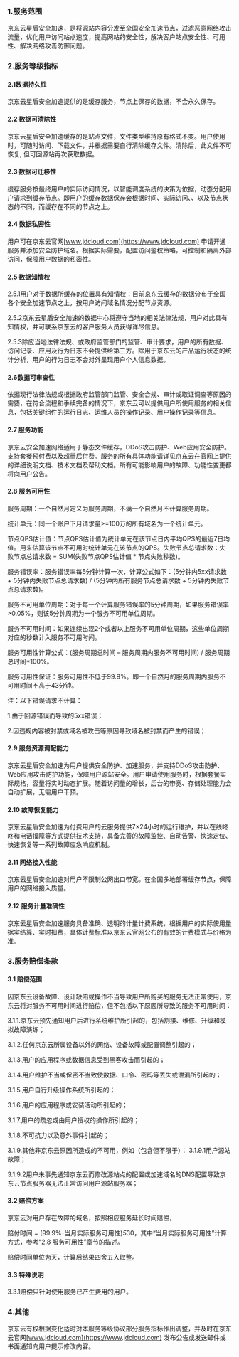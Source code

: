 ### 1.服务范围

京东云星盾安全加速，是将源站内容分发至全国安全加速节点，过滤恶意网络攻击流量，优化用户访问站点速度，提高网站的安全性，解决客户站点安全性、可用性、解决网络攻击防御问题。

### 2.服务等级指标

#### 2.1数据持久性

京东云星盾安全加速提供的是缓存服务，节点上保存的数据，不会永久保存。

#### 2.2 数据可清除性

京东云星盾安全加速缓存的是站点文件，文件类型维持原有格式不变。用户使用时，可随时访问、下载文件，并根据需要自行清除缓存文件。清除后，此文件不可恢复, 但可回源站再次获取数据。

#### 2.3 数据可迁移性

缓存服务按最终用户的实际访问情况，以智能调度系统的决策为依据，动态分配用户请求到缓存节点。即用户的缓存数据保存会根据时间、实际访问、、以及节点状态的不同，而缓存在不同的节点之上。

#### 2.4 数据私密性

用户可在京东云官网[www.jdcloud.com](https://www.jdcloud.com) 申请开通服务并添加安全防护域名。根据实际需要，配置访问鉴权策略，可控制和隔离外部访问，保障用户数据的私密性。

#### 2.5 数据知情权

2.5.1用户对于数据所缓存的位置具有知情权：目前京东云缓存的数据分布于全国各个安全加速节点之上，按用户访问域名情况分配节点资源。

2.5.2京东云星盾安全加速的数据中心将遵守当地的相关法律法规，用户对此具有知情权，并可联系京东云的客户服务人员获得详尽信息。

2.5.3除应当地法律法规、或政府监管部门的监管、审计要求，用户的所有数据、访问记录、应用及行为日志不会提供给第三方。除用于京东云的产品运行状态的统计分析，用户的行为日志不会对外呈现用户个人信息数据。

#### 2.6数据可审查性

依据现行法律法规或根据政府监管部门监管、安全合规、审计或取证调查等原因的需要，在符合流程和手续完备的情况下，京东云可以提供用户所使用服务的相关信息，包括关键组件的运行日志、运维人员的操作记录、用户操作记录等信息。

#### 2.7 服务功能

京东云安全加速网络适用于静态文件缓存，DDoS攻击防护、Web应用安全防护。支持套餐预付费以及超量后付费。服务的所有具体功能请详见京东云在官网上提供的详细说明文档、技术文档及帮助文档。所有可能影响用户的故障、功能性变更都将向用户公告。

#### 2.8 服务可用性

服务周期：一个自然月定义为服务周期，不满一个自然月不计算服务周期。

统计单元：同一个账户下月请求量>=100万的所有域名为一个统计单元。

节点QPS估计值：节点QPS估计值为统计单元在该节点日内平均QPS的最近7日均值。用来估算该节点不可用时统计单元在该节点的QPS。失败节点总请求数：失败节点总请求数 = SUM(失败节点QPS估计值 * 节点失败秒数)。

服务错误率：服务错误率每5分钟计算一次，计算公式如下：(5分钟内5xx请求数 + 5分钟内失败节点总请求数) / (5分钟内所有服务节点总请求数 + 5分钟内失败节点总请求数)。

服务不可用单位周期：对于每一个计算服务错误率的5分钟周期，如果服务错误率>0.05%，则该5分钟周期为一个服务不可用单位周期。

服务不可用时间：如果连续出现2个或者以上服务不可用单位周期，这些单位周期对应的秒数计入服务不可用时间。

服务可用性计算公式：(服务周期总时间 – 服务周期内服务不可用时间) / 服务周期总时间*100%。

服务可用性保证：服务可用性不低于99.9%。即一个自然月的服务周期内服务不可用时间不高于43分钟。

注：以下错误请求不计算：

1.由于回源错误而导致的5xx错误；

2.因违规内容被封禁或域名被攻击等原因导致域名被封禁而产生的错误；

#### 2.9 服务资源调配能力

京东云星盾安全加速为用户提供安全防护、加速服务，并支持DDoS攻击防护、Web应用攻击防护功能，保障用户源站安全。用户申请使用服务时，根据套餐实际规格，容量将实时动态扩展。随着访问量的增长，后台的带宽、存储处理能力会自动扩展，无需用户干预。

#### 2.10 故障恢复能力

京东云星盾安全加速为付费用户的云服务提供7×24小时的运行维护，并以在线咚咚和电话报障等方式提供技术支持，具备完善的故障监控、自动告警、快速定位、快速恢复等一系列故障应急响应机制。

#### 2.11 网络接入性能

京东云星盾安全加速对用户不限制公网出口带宽。在全国多地部署缓存节点，保障用户的网络接入质量。

#### 2.12 服务计量准确性

京东云星盾安全加速服务具备准确、透明的计量计费系统，根据用户的实际使用量据实结算、实时扣费，具体计费标准以京东云官网公布的有效的计费模式与价格为准。

### 3.服务赔偿条款

#### 3.1 赔偿范围

因京东云设备故障、设计缺陷或操作不当导致用户所购买的服务无法正常使用，京东云将对服务不可用时间进行赔偿，但不包括以下原因所导致的服务不可用时间：

3.1.1.京东云预先通知用户后进行系统维护所引起的，包括割接、维修、升级和模拟故障演练；

3.1.2.任何京东云所属设备以外的网络、设备故障或配置调整引起的；

3.1.3.用户的应用程序或数据信息受到黑客攻击而引起的；

3.1.4.用户维护不当或保密不当致使数据、口令、密码等丢失或泄漏所引起的；

3.1.5.用户自行升级操作系统所引起的；

3.1.6.用户的应用程序或安装活动所引起的；

3.1.7.用户的疏忽或由用户授权的操作所引起的；

3.1.8.不可抗力以及意外事件引起的；

3.1.9.其他非京东云原因所造成的不可用，例如（包含但不限于）：
3.1.9.1用户源站故障；

3.1.9.2用户未事先通知京东云而修改源站点的配置或加速域名的DNS配置导致京东云节点服务器无法正常访问用户源站服务器；

#### 3.2 赔偿方案

京东云对用户存在故障的域名，按照相应服务延长时间赔偿，

赔付时间 = (99.9%-当月实际服务可用性)*5*30，其中“当月实际服务可用性”计算方式，参考“2.8 服务可用性”章节的描述。

赔偿时间单位为天，计算后结果四舍五入取整。

#### 3.3 特殊说明

3.3.1赔偿只针对使用服务已产生费用的用户。

### 4.其他

京东云有权根据变化适时对本服务等级协议部分服务指标作出调整，并及时在京东云官网[www.jdcloud.com](https://www.jdcloud.com) 发布公告或发送邮件或书面通知向用户提示修改内容。

